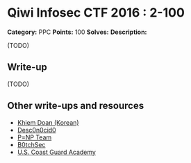 # Qiwi Infosec CTF 2016 : 2-100

**Category:** PPC
**Points:** 100
**Solves:**
**Description:**

(TODO)

## Write-up

(TODO)

## Other write-ups and resources

* [Khiem Doan (Korean)](https://www.youtube.com/watch?v=Vc4Wt4nxYfA)
* [Desc0n0cid0](https://desc0n0cid0.blogspot.com/2016/11/qiwi-ctf-write-ups.html)
* [P=NP Team](https://pequalsnp-team.github.io/writeups/ppc100_2)
* [B0tchSec](http://b0tchsec.com/2016/rc3ctf/bork-bork)
* [U.S. Coast Guard Academy](https://github.com/USCGA/writeups/tree/master/online_ctfs/qiwi_infosec_ctf_2016/ppc_100_2_COMPLETE)
